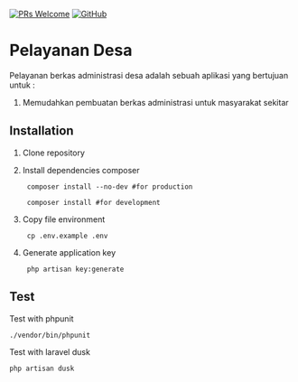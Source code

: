 <!-- [![Build Status](https://img.shields.io/travis/bayubimantarar/suratapp.svg?style=flat-square)](https://travis-ci.org/bayubimantarar/suratapp) -->
[![PRs Welcome](https://img.shields.io/badge/PRs-welcome-brightgreen.svg?style=flat-square)](https://github.com/bayubimantarar/pelayanan-desa/pulls)
[![GitHub](https://img.shields.io/github/license/bayubimantarar/pelayanan-desa.svg?style=flat-square)](https://github.com/bayubimantarar/pelayanan-desa/blob/master/LICENSE)

# Pelayanan Desa
Pelayanan berkas administrasi desa adalah sebuah aplikasi yang bertujuan untuk :
1. Memudahkan pembuatan berkas administrasi untuk masyarakat sekitar

## Installation
1. Clone repository
2. Install dependencies composer

        composer install --no-dev #for production

        composer install #for development

3. Copy file environment

        cp .env.example .env

4. Generate application key

        php artisan key:generate

## Test
Test with phpunit

    ./vendor/bin/phpunit

Test with laravel dusk
    
    php artisan dusk
